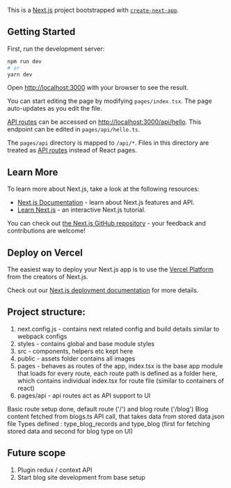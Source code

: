 This is a [Next.js](https://nextjs.org/) project bootstrapped with [`create-next-app`](https://github.com/vercel/next.js/tree/canary/packages/create-next-app).

## Getting Started

First, run the development server:

```bash
npm run dev
# or
yarn dev
```

Open [http://localhost:3000](http://localhost:3000) with your browser to see the result.

You can start editing the page by modifying `pages/index.tsx`. The page auto-updates as you edit the file.

[API routes](https://nextjs.org/docs/api-routes/introduction) can be accessed on [http://localhost:3000/api/hello](http://localhost:3000/api/hello). This endpoint can be edited in `pages/api/hello.ts`.

The `pages/api` directory is mapped to `/api/*`. Files in this directory are treated as [API routes](https://nextjs.org/docs/api-routes/introduction) instead of React pages.

## Learn More

To learn more about Next.js, take a look at the following resources:

- [Next.js Documentation](https://nextjs.org/docs) - learn about Next.js features and API.
- [Learn Next.js](https://nextjs.org/learn) - an interactive Next.js tutorial.

You can check out [the Next.js GitHub repository](https://github.com/vercel/next.js/) - your feedback and contributions are welcome!

## Deploy on Vercel

The easiest way to deploy your Next.js app is to use the [Vercel Platform](https://vercel.com/new?utm_medium=default-template&filter=next.js&utm_source=create-next-app&utm_campaign=create-next-app-readme) from the creators of Next.js.

Check out our [Next.js deployment documentation](https://nextjs.org/docs/deployment) for more details.

## Project structure:

1. next.config.js - contains next related config and build details similar to webpack configs
2. styles - contains global and base module styles
3. src - components, helpers etc kept here
4. public - assets folder contains all images
5. pages - behaves as routes of the app, index.tsx is the base app module that loads for every route, each route path is defined as a folder here, which contains individual index.tsx for route file (similar to containers of react)
6. pages/api - api routes act as API support to UI

Basic route setup done, default route ('/') and blog route ('/blog')
Blog content fetched from blogs.ts API call, that takes data from stored data.json file
Types defined : type_blog_records and type_blog (first for fetching stored data and second for blog type on UI)

## Future scope

1. Plugin redux / context API
2. Start blog site development from base setup